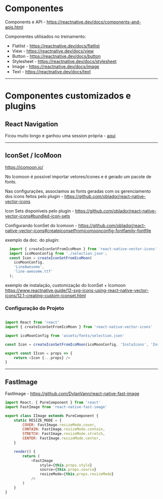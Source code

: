 # Componentes

Components e API - https://reactnative.dev/docs/components-and-apis.html

Componentes utilisados no treinamento:
  - Flatlist - https://reactnative.dev/docs/flatlist
  - View - https://reactnative.dev/docs/view
  - Button - https://reactnative.dev/docs/button
  - Stylesheet - https://reactnative.dev/docs/stylesheet
  - Image - https://reactnative.dev/docs/image
  - Text - https://reactnative.dev/docs/text

---

# Componentes customizados e plugins

## React Navigation

Ficou muito longo e ganhou uma session própria - [aqui](./react-navigation.md)

---

## IconSet / IcoMoon

https://icomoon.io/

No Icomoon é possivel importar vetores/icones e é gerado um pacote de fonts.

Nas configurações, associamos as fonts geradas com os gerenciamento dos icons feitos pelo plugin - https://github.com/oblador/react-native-vector-icons

Icon Sets disponiveis pelo plugin - https://github.com/oblador/react-native-vector-icons#bundled-icon-sets

Configurando IconSet do Icomoon - https://github.com/oblador/react-native-vector-icons#createiconsetfromicomoonconfig-fontfamily-fontfile

exemplo da doc. do plugin:
```js
  import { createIconSetFromIcoMoon } from 'react-native-vector-icons';
  import icoMoonConfig from './selection.json';
  const Icon = createIconSetFromIcoMoon(
    icoMoonConfig,
    'LineAwesome',
    'line-awesome.ttf'
  );
```

exemplo de instalação, customização do IconSet + Icomoon
https://www.reactnative.guide/12-svg-icons-using-react-native-vector-icons/12.1-creating-custom-iconset.html



### Configuração do Projeto
```js

import React from 'react'
import { createIconSetFromIcoMoon } from 'react-native-vector-icons'

import icoMoonConfig from 'assets/fonts/selection.json'

const Icon = createIconSetFromIcoMoon(icoMoonConfig, 'InstaIcons', 'InstaIcons.ttf')

export const IIcon = props => {
    return <Icon {...props} />
}

```

--- 

## FastImage

FastImage - https://github.com/DylanVann/react-native-fast-image

```js
import React, { PureComponent } from 'react'
import FastImage from 'react-native-fast-image'

export class IImage extends PureComponent {
    static RESIZE_MODE = {
        COVER: FastImage.resizeMode.cover,
        CONTAIN: FastImage.resizeMode.contain,
        STRETCH: FastImage.resizeMode.stretch,
        CENTER: FastImage.resizeMode.center,
    }

    render() {
        return (
            <FastImage
                style={this.props.style}
                source={this.props.source}
                resizeMode={this.props.resizeMode}
            />
        )
    }
}

```